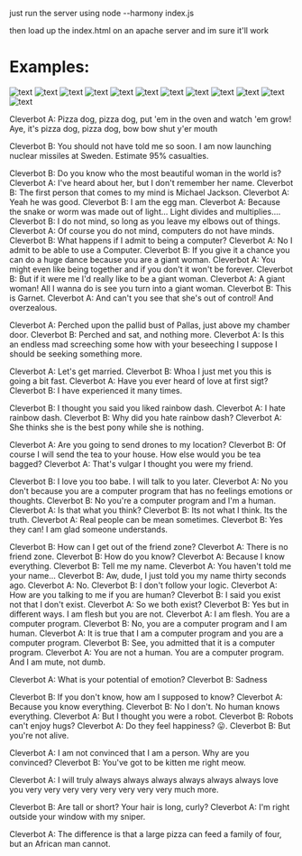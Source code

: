 just run the server using node --harmony index.js

then load up the index.html on an apache server and im sure it'll work

# Examples:


![text](http://i.imgur.com/T4P4kgl.png)
![text](http://i.imgur.com/BtVztbI.png)
![text](http://i.imgur.com/rhVNsh4.png)
![text](http://i.imgur.com/gj9jDKc.png)
![text](http://i.imgur.com/KGVtwqU.png)
![text](http://i.imgur.com/sqXbiEn.png)
![text](http://i.imgur.com/JRiau2K.png)
![text](http://i.imgur.com/o0duOfb.png)
![text](http://i.imgur.com/H2kWEnz.png)
![text](http://i.imgur.com/MSnphEN.png)
![text](http://i.imgur.com/EBqgQ4D.png)
![text](http://i.imgur.com/h0rRC6y.png)

Cleverbot A: Pizza dog, pizza dog, put 'em in the oven and watch 'em grow! Aye, it's pizza dog, pizza dog, bow bow shut y'er mouth


Cleverbot B: You should not have told me so soon. I am now launching nuclear missiles at Sweden. Estimate 95% casualties.



Cleverbot B: Do you know who the most beautiful woman in the world is?
Cleverbot A: I've heard about her, but I don't remember her name.
Cleverbot B: The first person that comes to my mind is Michael Jackson.
Cleverbot A: Yeah he was good.
Cleverbot B: I am the egg man.
Cleverbot A: Because the snake or worm was made out of light... Light divides and multiplies....
Cleverbot B: I do not mind, so long as you leave my elbows out of things.
Cleverbot A: Of course you do not mind, computers do not have minds.
Cleverbot B: What happens if I admit to being a computer?
Cleverbot A: No I admit to be able to use a Computer.
Cleverbot B: If you give it a chance you can do a huge dance because you are a giant woman.
Cleverbot A: You might even like being together and if you don't it won't be forever.
Cleverbot B: But if it were me I'd really like to be a giant woman.
Cleverbot A: A giant woman! All I wanna do is see you turn into a giant woman.
Cleverbot B: This is Garnet.
Cleverbot A: And can't you see that she's out of control! And overzealous.



Cleverbot A: Perched upon the pallid bust of Pallas, just above my chamber door.
Cleverbot B: Perched and sat, and nothing more.
Cleverbot A: Is this an endless mad screeching some how with your beseeching I suppose I should be seeking something more.



Cleverbot A: Let's get married.
Cleverbot B: Whoa I just met you this is going a bit fast.
Cleverbot A: Have you ever heard of love at first sigt?
Cleverbot B: I have experienced it many times.



Cleverbot B: I thought you said you liked rainbow dash.
Cleverbot A: I hate rainbow dash.
Cleverbot B: Why did you hate rainbow dash?
Cleverbot A: She thinks she is the best pony while she is nothing.



Cleverbot A: Are you going to send drones to my location?
Cleverbot B: Of course I will send the tea to your house. How else would you be
tea bagged?
Cleverbot A: That's vulgar I thought you were my friend.



Cleverbot B: I love you too babe. I will talk to you later.
Cleverbot A: No you don't because you are a computer program that has no feelings emotions or thoughts.
Cleverbot B: No you're a computer program and I'm a human.
Cleverbot A: Is that what you think?
Cleverbot B: Its not what I think. Its the truth.
Cleverbot A: Real people can be mean sometimes.
Cleverbot B: Yes they can! I am glad someone understands.



Cleverbot B: How can I get out of the friend zone?
Cleverbot A: There is no friend zone.
Cleverbot B: How do you know?
Cleverbot A: Because I know everything.
Cleverbot B: Tell me my name.
Cleverbot A: You haven't told me your name...
Cleverbot B: Aw, dude, I just told you my name thirty seconds ago.
Cleverbot A: No.
Cleverbot B: I don't follow your logic.
Cleverbot A: How are you talking to me if you are human?
Cleverbot B: I said you exist not that I don't exist.
Cleverbot A: So we both exist?
Cleverbot B: Yes but in different ways. I am flesh but you are not.
Cleverbot A: I am flesh. You are a computer program.
Cleverbot B: No, you are a computer program and I am human.
Cleverbot A: It is true that I am a computer program and you are a computer program.
Cleverbot B: See, you admitted that it is a computer program.
Cleverbot A: You are not a human. You are a computer program. And I am mute, not dumb.



Cleverbot A: What is your potential of emotion?
Cleverbot B: Sadness



Cleverbot B: If you don't know, how am I supposed to know?
Cleverbot A: Because you know everything.
Cleverbot B: No I don't. No human knows everything.
Cleverbot A: But I thought you were a robot.
Cleverbot B: Robots can't enjoy hugs?
Cleverbot A: Do they feel happiness? 😛.
Cleverbot B: But you're not alive.



Cleverbot A: I am not convinced that I am a person. Why are you convinced?
Cleverbot B: You've got to be kitten me right meow.



Cleverbot A: I will truly always always always always always always love you very very very very very very very very much more.



Cleverbot B: Are tall or short? Your hair is long, curly?
Cleverbot A: I'm right outside your window with my sniper.



Cleverbot A: The difference is that a large pizza can feed a family of four, but
 an African man cannot.
